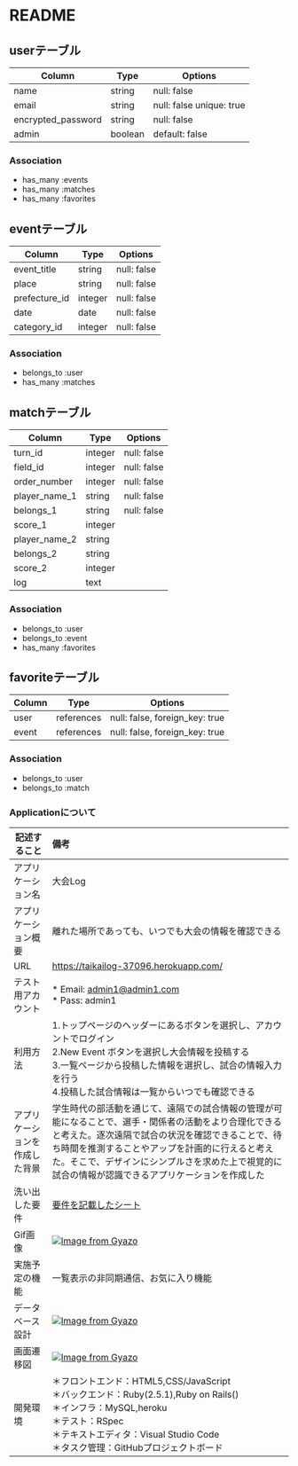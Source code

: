 # README

## userテーブル
| Column             | Type    | Options                   |
| ------------------ | ------- | ------------------------- |
| name               | string  | null: false               |
| email              | string  | null: false unique: true  |
| encrypted_password | string  | null: false               |
| admin              | boolean | default: false            |

### Association
- has_many :events
- has_many :matches
- has_many :favorites

## eventテーブル
| Column        | Type    | Options     |
| ------------- | ------- | ----------- |
| event_title   | string  | null: false |
| place         | string  | null: false |
| prefecture_id | integer | null: false |
| date          | date    | null: false |
| category_id   | integer | null: false |

### Association
- belongs_to :user
- has_many :matches

## matchテーブル
| Column        | Type    | Options     |
| ------------- | ------- | ----------- |
| turn_id       | integer | null: false |
| field_id      | integer | null: false |
| order_number  | integer | null: false |
| player_name_1 | string  | null: false |
| belongs_1     | string  | null: false |
| score_1       | integer |             |
| player_name_2 | string  |             |
| belongs_2     | string  |             |
| score_2       | integer |             |
| log           | text    |             |

### Association
- belongs_to :user
- belongs_to :event
- has_many :favorites

## favoriteテーブル
| Column | Type       | Options                        |
| ------ | ---------- | ------------------------------ |
| user   | references | null: false, foreign_key: true |
| event  | references | null: false, foreign_key: true |

### Association
- belongs_to :user
- belongs_to :match


### Applicationについて

| 記述すること        | 備考                                                     |
| ----------------- | :------------------------------------------------------ |
| アプリケーション名   | 大会Log  |
| アプリケーション概要 | 離れた場所であっても、いつでも大会の情報を確認できる |
| URL               | https://taikailog-37096.herokuapp.com/ |
| テスト用アカウント   | * Email: admin1@admin1.com <br> * Pass: admin1 |
| 利用方法           | 1.トップページのヘッダーにあるボタンを選択し、アカウントでログイン <br> 2.New Event ボタンを選択し大会情報を投稿する <br> 3.一覧ページから投稿した情報を選択し、試合の情報入力を行う <br> 4.投稿した試合情報は一覧からいつでも確認できる|
| アプリケーションを作成した背景 | 学生時代の部活動を通じて、遠隔での試合情報の管理が可能になることで、選手・関係者の活動をより合理化できると考えた。逐次遠隔で試合の状況を確認できることで、待ち時間を推測することやアップを計画的に行えると考えた。そこで、デザインにシンプルさを求めた上で視覚的に試合の情報が認識できるアプリケーションを作成した |
| 洗い出した要件       | [要件を記載したシート](https://docs.google.com/spreadsheets/d/1ytgqzCArqGLReePKcvN3BYLK0GxPao0kVEVU4N3Hi9c/edit#gid=982722306) |
| Gif画像            | [![Image from Gyazo](https://i.gyazo.com/3549e02cf46718d42710f5f4d10eef81.gif)](https://gyazo.com/3549e02cf46718d42710f5f4d10eef81) |
| 実施予定の機能       | 一覧表示の非同期通信、お気に入り機能 |
| データベース設計     | [![Image from Gyazo](https://i.gyazo.com/9c9d07df80170bbb0ac0eddf16008b17.png)](https://gyazo.com/9c9d07df80170bbb0ac0eddf16008b17) |
| 画面遷移図          | [![Image from Gyazo](https://i.gyazo.com/178c1d1880ef02ce71948f9a971aaae0.png)](https://gyazo.com/178c1d1880ef02ce71948f9a971aaae0) |
| 開発環境            | ＊フロントエンド：HTML5,CSS/JavaScript<br> ＊バックエンド：Ruby(2.5.1),Ruby on Rails()<br> ＊インフラ：MySQL,heroku<br> ＊テスト：RSpec<br> ＊テキストエディタ：Visual Studio Code<br> ＊タスク管理：GitHubプロジェクトボード |